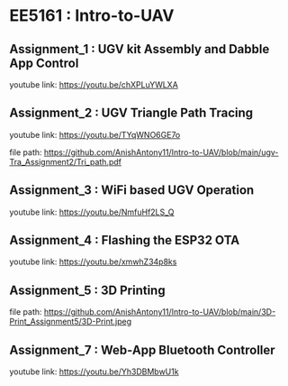 # EE5161 : Intro-to-UAV 
## Assignment_1 : UGV kit Assembly and Dabble App Control

youtube link: https://youtu.be/chXPLuYWLXA

## Assignment_2 : UGV Triangle Path Tracing

youtube link: https://youtu.be/TYqWNO6GE7o

file path: https://github.com/AnishAntony11/Intro-to-UAV/blob/main/ugv-Tra_Assignment2/Tri_path.pdf

## Assignment_3 : WiFi based UGV Operation

youtube link: https://youtu.be/NmfuHf2LS_Q

## Assignment_4 : Flashing the ESP32 OTA

youtube link: https://youtu.be/xmwhZ34p8ks

## Assignment_5 : 3D Printing

file path: https://github.com/AnishAntony11/Intro-to-UAV/blob/main/3D-Print_Assignment5/3D-Print.jpeg

## Assignment_7 : Web-App Bluetooth Controller

youtube link: https://youtu.be/Yh3DBMbwU1k
